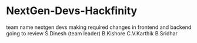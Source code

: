# NextGen-Devs-Hackfinity
team name nextgen devs
making required changes in frontend and backend 
going to review
S.Dinesh (team leader)
B.Kishore
C.V.Karthik
B.Sridhar
